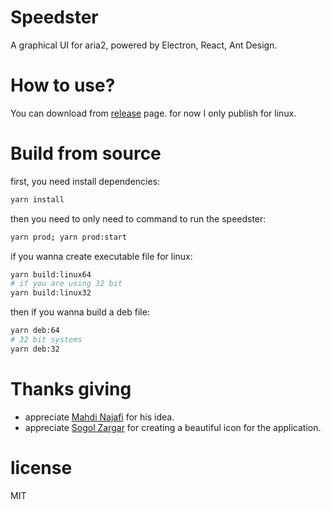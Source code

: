 # Speedster

A graphical UI for aria2, powered by Electron, React, Ant Design.

# How to use?

You can download from [release](https://github.com/amovah/speedster/releases) page. for now I only publish for linux.

# Build from source

first, you need install dependencies:
```bash
yarn install
```

then you need to only need to command to run the speedster:
```bash
yarn prod; yarn prod:start
```

if you wanna create executable file for linux:
```bash
yarn build:linux64
# if you are using 32 bit
yarn build:linux32
```

then if you wanna build a deb file:

```bash
yarn deb:64
# 32 bit systems
yarn deb:32
```

# Thanks giving

* appreciate [Mahdi Najafi](https://github.com/Mtt6300) for his idea.
* appreciate [Sogol Zargar](mailto:sogolzargar70@gmail.com) for creating a beautiful icon for the application.

# license
MIT
